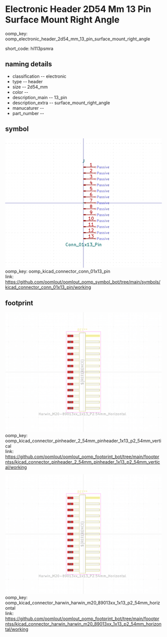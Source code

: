 # Electronic Header 2D54 Mm 13 Pin Surface Mount Right Angle
oomp_key: oomp_electronic_header_2d54_mm_13_pin_surface_mount_right_angle  

short_code: hi113psmra
## naming details
* classification -- electronic
* type -- header
* size -- 2d54_mm
* color -- 
* description_main -- 13_pin
* description_extra -- surface_mount_right_angle
* manucaturer -- 
* part_number -- 



## symbol

![](symbol/0/working/working_600.png)  
oomp_key: oomp_kicad_connector_conn_01x13_pin  
link: https://github.com/oomlout/oomlout_oomp_symbol_bot/tree/main/symbols/kicad_connector_conn_01x13_pin/working  

## footprint

![](footprint/0/working/working_600.png)  
oomp_key: oomp_kicad_connector_pinheader_2_54mm_pinheader_1x13_p2_54mm_vertical  
link: https://github.com/oomlout/oomlout_oomp_footprint_bot/tree/main/foootprntss/kicad_connector_pinheader_2_54mm_pinheader_1x13_p2_54mm_vertical/working  

![](footprint/0/working/working_600.png)  
oomp_key: oomp_kicad_connector_harwin_harwin_m20_89013xx_1x13_p2_54mm_horizontal  
link: https://github.com/oomlout/oomlout_oomp_footprint_bot/tree/main/foootprntss/kicad_connector_harwin_harwin_m20_89013xx_1x13_p2_54mm_horizontal/working  
